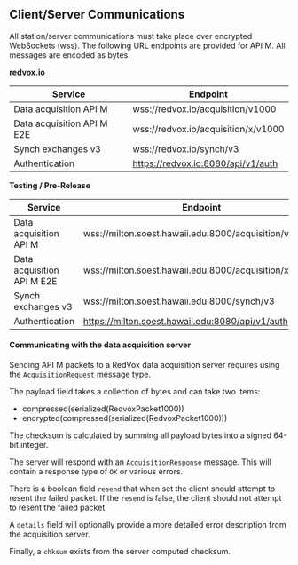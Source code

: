 ## Client/Server Communications

All station/server communications must take place over encrypted WebSockets (wss). The following URL endpoints are provided for API M. All messages are encoded as bytes.

__redvox.io__

| Service                    | Endpoint                            |
|----------------------------|-------------------------------------|
| Data acquisition API M     | wss://redvox.io/acquisition/v1000   |
| Data acquisition API M E2E | wss://redvox.io/acquisition/x/v1000 |
| Synch exchanges v3         | wss://redvox.io/synch/v3            |
| Authentication             | https://redvox.io:8080/api/v1/auth  |

__Testing / Pre-Release__

| Service                    | Endpoint                                               |
|----------------------------|--------------------------------------------------------|
| Data acquisition API M     | wss://milton.soest.hawaii.edu:8000/acquisition/v1000   |
| Data acquisition API M E2E | wss://milton.soest.hawaii.edu:8000/acquisition/x/v1000 |
| Synch exchanges v3         | wss://milton.soest.hawaii.edu:8000/synch/v3            |
| Authentication             | https://milton.soest.hawaii.edu:8080/api/v1/auth       |


#### Communicating with the data acquisition server

Sending API M packets to a RedVox data acquisition server requires using the `AcquisitionRequest` message type.

The payload field takes a collection of bytes and can take two items:

* compressed(serialized(RedvoxPacket1000))
* encrypted(compressed(serialized(RedvoxPacket1000)))

The checksum is calculated by summing all payload bytes into a signed 64-bit integer.

The server will respond with an `AcquisitionResponse` message. This will contain a response type of `OK` or various errors. 

There is a boolean field `resend` that when set the client should attempt to resent the failed packet. If the `resend` is false, the client should not attempt to resent the failed packet. 

A `details` field will optionally provide a more detailed error description from the acquisition server. 

Finally, a `chksum` exists from the server computed checksum.
